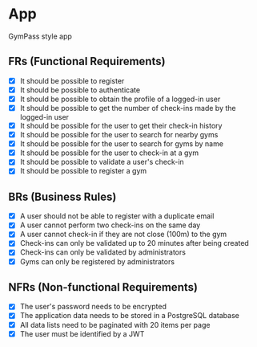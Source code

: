 # App

GymPass style app

## FRs (Functional Requirements)


- [x]  It should be possible to register
- [x]  It should be possible to authenticate
- [x]  It should be possible to obtain the profile of a logged-in user
- [x]  It should be possible to get the number of check-ins made by the logged-in user
- [x]  It should be possible for the user to get their check-in history
- [x]  It should be possible for the user to search for nearby gyms
- [x]  It should be possible for the user to search for gyms by name
- [x]  It should be possible for the user to check-in at a gym
- [x]  It should be possible to validate a user's check-in
- [x]  It should be possible to register a gym

## BRs (Business Rules)


- [x] A user should not be able to register with a duplicate email
- [x] A user cannot perform two check-ins on the same day
- [x] A user cannot check-in if they are not close (100m) to the gym
- [x] Check-ins can only be validated up to 20 minutes after being created
- [x] Check-ins can only be validated by administrators
- [x] Gyms can only be registered by administrators

## NFRs (Non-functional Requirements)


- [x] The user's password needs to be encrypted
- [x] The application data needs to be stored in a PostgreSQL database
- [x] All data lists need to be paginated with 20 items per page
- [x] The user must be identified by a JWT
